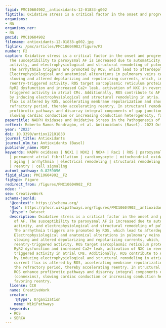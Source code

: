 ```yaml
---
figid: PMC10604902__antioxidants-12-01833-g002
figtitle: Oxidative stress is a critical factor in the onset and progression of AF
organisms:
- NA
organisms_ner:
- NA
pmcid: PMC10604902
filename: antioxidants-12-01833-g002.jpg
figlink: /pmc/articles/PMC10604902/figure/F2
number: F2
caption: Oxidative stress is a critical factor in the onset and progression of AF.
  The susceptibility to paroxysmal AF is increased due to automaticity, triggered
  activity, and electrophysiological and structural remodeling of pulmonary veins.
  The arrhythmia triggers are promoted by ROS, which lead to afterdepolarizations.
  Electrophysiological and anatomical alterations in pulmonary veins cause conduction
  slowing and altered depolarizing and repolarizing currents, which, in turn, promote
  reentry-triggered activity. ROS target sarcoplasmic reticulum proteins, causing
  RyR2 dysfunction and increased Ca2+ leak, activation of NXC in reverse mode, and
  triggered activity in atrial CMs. Additionally, ROS contribute to AF progression
  by inducing electrophysiological and structural remodeling in atria. Membrane current
  flux is altered by ROS, accelerating membrane repolarization and shortening the
  refractory period, thereby accelerating reentry. In structural remodeling, ROS enhance
  profibrotic pathways and disarray integral components of gap junctions (connexins),
  slowing cardiac conduction or increasing conduction heterogeneity, favoring reentry.
papertitle: NADPH Oxidases and Oxidative Stress in the Pathogenesis of Atrial Fibrillation
reftext: Roberto Ramos-Mondragón, et al. Antioxidants (Basel). 2023 Oct;12(10).
year: '2023'
doi: 10.3390/antiox12101833
journal_title: Antioxidants
journal_nlm_ta: Antioxidants (Basel)
publisher_name: MDPI
keywords: NADPH oxidases | NOX1 | NOX2 | NOX4 | Rac1 | ROS | paroxysmal atrial fibrillation
  | permanent atrial fibrillation | cardiomyocyte | mitochondrial oxidative stress
  | aging | arrhythmia | electrical remodeling | structural remodeling | tachypacing
  | reentry | cell signaling
automl_pathway: 0.8259056
figid_alias: PMC10604902__F2
figtype: Figure
redirect_from: /figures/PMC10604902__F2
ndex: ''
seo: CreativeWork
schema-jsonld:
  '@context': https://schema.org/
  '@id': https://pfocr.wikipathways.org/figures/PMC10604902__antioxidants-12-01833-g002.html
  '@type': Dataset
  description: Oxidative stress is a critical factor in the onset and progression
    of AF. The susceptibility to paroxysmal AF is increased due to automaticity, triggered
    activity, and electrophysiological and structural remodeling of pulmonary veins.
    The arrhythmia triggers are promoted by ROS, which lead to afterdepolarizations.
    Electrophysiological and anatomical alterations in pulmonary veins cause conduction
    slowing and altered depolarizing and repolarizing currents, which, in turn, promote
    reentry-triggered activity. ROS target sarcoplasmic reticulum proteins, causing
    RyR2 dysfunction and increased Ca2+ leak, activation of NXC in reverse mode, and
    triggered activity in atrial CMs. Additionally, ROS contribute to AF progression
    by inducing electrophysiological and structural remodeling in atria. Membrane
    current flux is altered by ROS, accelerating membrane repolarization and shortening
    the refractory period, thereby accelerating reentry. In structural remodeling,
    ROS enhance profibrotic pathways and disarray integral components of gap junctions
    (connexins), slowing cardiac conduction or increasing conduction heterogeneity,
    favoring reentry.
  license: CC0
  name: CreativeWork
  creator:
    '@type': Organization
    name: WikiPathways
  keywords:
  - ROS
  - SERCA
---
```

